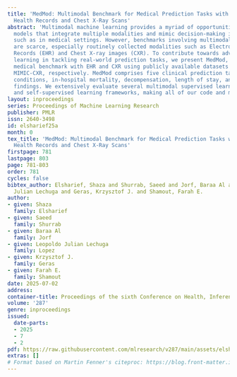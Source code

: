 ```yaml
---
title: 'MedMod: Multimodal Benchmark for Medical Prediction Tasks with Electronic
  Health Records and Chest X-Ray Scans'
abstract: 'Multimodal machine learning provides a myriad of opportunities for developing
  models that integrate multiple modalities and mimic decision-making in the real-world,
  such as in medical settings. However, benchmarks involving multimodal medical data
  are scarce, especially routinely collected modalities such as Electronic Health
  Records (EHR) and Chest X-ray images (CXR). To contribute towards advancing multimodal
  learning in tackling real-world prediction tasks, we present MedMod, a multimodal
  medical benchmark with EHR and CXR using publicly available datasets MIMIC-IV and
  MIMIC-CXR, respectively. MedMod comprises five clinical prediction tasks: clinical
  conditions, in-hospital mortality, decompensation, length of stay, and radiological
  findings. We extensively evaluate several multimodal supervised learning models
  and self-supervised learning frameworks, making all of our code and models open-source.'
layout: inproceedings
series: Proceedings of Machine Learning Research
publisher: PMLR
issn: 2640-3498
id: elsharief25a
month: 0
tex_title: 'MedMod: Multimodal Benchmark for Medical Prediction Tasks with Electronic
  Health Records and Chest X-Ray Scans'
firstpage: 781
lastpage: 803
page: 781-803
order: 781
cycles: false
bibtex_author: Elsharief, Shaza and Shurrab, Saeed and Jorf, Baraa Al and Lopez, Leopoldo
  Julian Lechuga and Geras, Krzysztof J. and Shamout, Farah E.
author:
- given: Shaza
  family: Elsharief
- given: Saeed
  family: Shurrab
- given: Baraa Al
  family: Jorf
- given: Leopoldo Julian Lechuga
  family: Lopez
- given: Krzysztof J.
  family: Geras
- given: Farah E.
  family: Shamout
date: 2025-07-02
address:
container-title: Proceedings of the sixth Conference on Health, Inference, and Learning
volume: '287'
genre: inproceedings
issued:
  date-parts:
  - 2025
  - 7
  - 2
pdf: https://raw.githubusercontent.com/mlresearch/v287/main/assets/elsharief25a/elsharief25a.pdf
extras: []
# Format based on Martin Fenner's citeproc: https://blog.front-matter.io/posts/citeproc-yaml-for-bibliographies/
---
```

